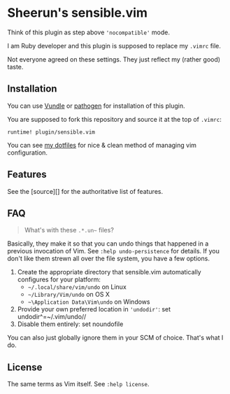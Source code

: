 # Sheerun's sensible.vim 

Think of this plugin as step above `'nocompatible'` mode.

I am Ruby developer and this plugin is supposed to replace my `.vimrc` file.

Not everyone agreed on these settings. They just reflect my (rather good) taste.

## Installation

You can use [Vundle](https://github.com/gmarik/vundle) or [pathogen](https://github.com/tpope/vim-pathogen) for installation of this plugin.

You are supposed to fork this repository and source it at the top of `.vimrc`:

    runtime! plugin/sensible.vim

You can see [my dotfiles](https://github.com/sheerun/dotfiles) for nice & clean method of managing vim configuration.

## Features

See the [source][] for the authoritative list of features.

## FAQ

> What's with these `.*.un~` files?

Basically, they make it so that you can undo things that happened in a
previous invocation of Vim.  See `:help undo-persistence` for details.  If you
don't like them strewn all over the file system, you have a few options.

1.  Create the appropriate directory that sensible.vim automatically configures for
    your platform:
    * `~/.local/share/vim/undo` on Linux
    * `~/Library/Vim/undo` on OS X
    * `~\Application Data\Vim\undo` on Windows
2.  Provide your own preferred location in `'undodir'`:
        set undodir^=~/.vim/undo//
3.  Disable them entirely:
        set noundofile

You can also just globally ignore them in your SCM of choice.  That's what I
do.

## License

The same terms as Vim itself. See `:help license`.
